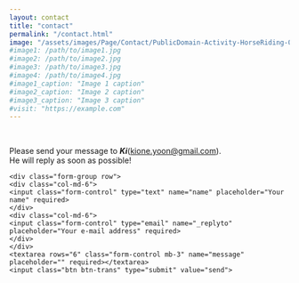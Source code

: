 ```yaml
---
layout: contact
title: "contact"
permalink: "/contact.html"
image: "/assets/images/Page/Contact/PublicDomain-Activity-HorseRiding-02.jpg"
#image1: /path/to/image1.jpg
#image2: /path/to/image2.jpg
#image3: /path/to/image3.jpg
#image4: /path/to/image4.jpg
#image1_caption: "Image 1 caption"
#image2_caption: "Image 2 caption"
#image3_caption: "Image 3 caption"
#visit: "https://example.com"
---
```




<br>

Please send your message to ***Ki***([kione.yoon@gmail.com](mailto:kione.yoon@gmail.com)).  
He will reply as soon as possible!


<form action="https://formspree.io/{{site.email}}" method="POST">    

    <div class="form-group row">
    <div class="col-md-6">
    <input class="form-control" type="text" name="name" placeholder="Your name" required>
    </div>
    <div class="col-md-6">
    <input class="form-control" type="email" name="_replyto" placeholder="Your e-mail address" required>
    </div>
    </div>
    <textarea rows="6" class="form-control mb-3" name="message" placeholder="" required></textarea>    
    <input class="btn btn-trans" type="submit" value="send">
</form>
